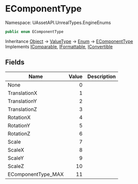 # EComponentType

Namespace: UAssetAPI.UnrealTypes.EngineEnums

```csharp
public enum EComponentType
```

Inheritance [Object](https://docs.microsoft.com/en-us/dotnet/api/system.object) → [ValueType](https://docs.microsoft.com/en-us/dotnet/api/system.valuetype) → [Enum](https://docs.microsoft.com/en-us/dotnet/api/system.enum) → [EComponentType](./uassetapi.unrealtypes.engineenums.ecomponenttype.md)<br>
Implements [IComparable](https://docs.microsoft.com/en-us/dotnet/api/system.icomparable), [IFormattable](https://docs.microsoft.com/en-us/dotnet/api/system.iformattable), [IConvertible](https://docs.microsoft.com/en-us/dotnet/api/system.iconvertible)

## Fields

| Name | Value | Description |
| --- | --: | --- |
| None | 0 |  |
| TranslationX | 1 |  |
| TranslationY | 2 |  |
| TranslationZ | 3 |  |
| RotationX | 4 |  |
| RotationY | 5 |  |
| RotationZ | 6 |  |
| Scale | 7 |  |
| ScaleX | 8 |  |
| ScaleY | 9 |  |
| ScaleZ | 10 |  |
| EComponentType_MAX | 11 |  |
